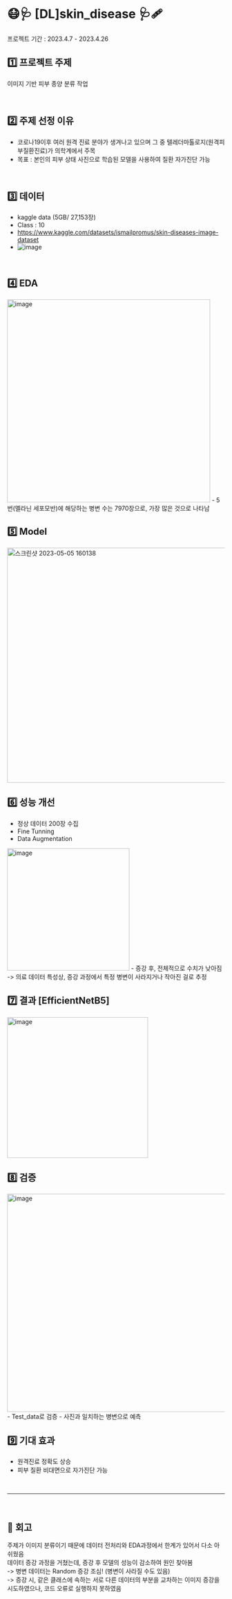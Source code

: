 # 😷🩺 [DL]skin_disease 🩺🩹
프로젝트 기간 : 2023.4.7 - 2023.4.26
</br>

## 1️⃣ 프로젝트 주제

이미지 기반 피부 종양 분류 작업

</br>

## 2️⃣ 주제 선정 이유
- 코로나19이후 여러 원격 진료 분야가 생겨나고 있으며 그 중 텔레더마톨로지(원격피부질환진료)가 의학계에서 주목
- 목표 : 본인의 피부 상태 사진으로 학습된 모델을 사용하여 질환 자가진단 가능

</br>

## 3️⃣ 데이터
- kaggle data (5GB/ 27,153장)
- Class : 10
- https://www.kaggle.com/datasets/ismailpromus/skin-diseases-image-dataset
- ![image](https://user-images.githubusercontent.com/122995812/236394051-2eddc46a-8093-4774-87a8-db1f91bc5d40.png)

</br>

## 4️⃣ EDA
<img width="470" alt="image" src="https://user-images.githubusercontent.com/122995812/236394244-a0415a56-7959-4c07-b3a7-814c8ed7b8a6.png">
- 5번(멜라닌 세포모반)에 해당하는 병변 수는 7970장으로, 가장 많은 것으로 나타남

</br>

## 5️⃣ Model
<img width="544" alt="스크린샷 2023-05-05 160138" src="https://user-images.githubusercontent.com/122995812/236396413-4c0886cb-481f-47d0-9827-8ac87935eab3.png">



</br>

## 6️⃣ 성능 개선

- 정상 데이터 200장 수집
- Fine Tunning
- Data Augmentation
<img width="283" alt="image" src="https://user-images.githubusercontent.com/122995812/236395757-d981092e-6813-4d75-a317-b993c74161a4.png">
- 증강 후, 전체적으로 수치가 낮아짐 
-> 의료 데이터 특성상, 증강 과정에서 특정 병변이 사라지거나 작아진 걸로 추정

</br>

## 7️⃣ 결과 [EfficientNetB5]

<img width="326" alt="image" src="https://user-images.githubusercontent.com/122995812/236398587-f7be1dc8-edda-476f-8881-9f7c52467af5.png">
</br>

## 8️⃣ 검증
<img width="505" alt="image" src="https://user-images.githubusercontent.com/122995812/236396785-3aec873b-b029-4f37-bac0-71634c0d17c3.png">
- Test_data로 검증
- 사진과 일치하는 병변으로 예측

</br>

## 9️⃣ 기대 효과
- 원격진료 정확도 상승
- 피부 질환 비대면으로 자가진단 가능

</br>

---
</br>

## 🤔 회고
주제가 이미지 분류이기 때문에 데이터 전처리와 EDA과정에서 한계가 있어서 다소 아쉬웠음 </br>
데이터 증강 과정을 거쳤는데, 증강 후 모델의 성능이 감소하여 원인 찾아봄 </br>
-> 병변 데이터는 Random 증강 조심! (병변이 사라질 수도 있음) </br>
-> 증강 시, 같은 클래스에 속하는 서로 다른 데이터의 부분을 교차하는 이미지 증강을 시도하였으나, 코드  오류로 실행하지 못하였음 </br>

